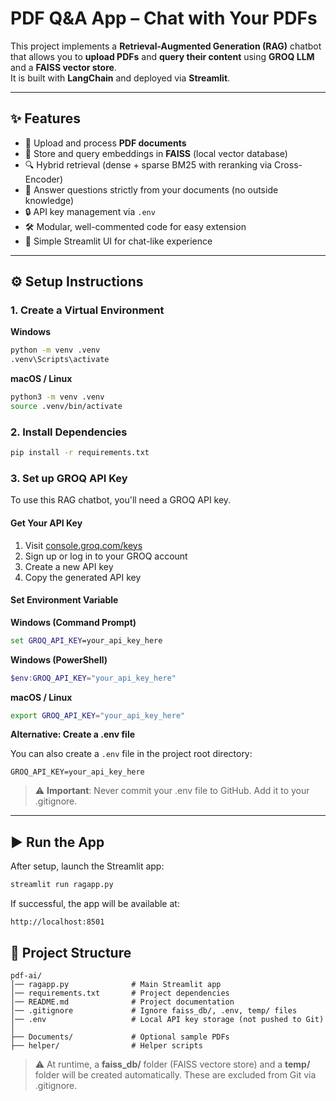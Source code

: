 # PDF Q&A App – Chat with Your PDFs

This project implements a **Retrieval-Augmented Generation (RAG)** chatbot that allows you to **upload PDFs** and **query their content** using **GROQ LLM** and a **FAISS vector store**.  
It is built with **LangChain** and deployed via **Streamlit**.

---

## ✨ Features
- 📄 Upload and process **PDF documents**
- 🧠 Store and query embeddings in **FAISS** (local vector database)
- 🔍 Hybrid retrieval (dense + sparse BM25 with reranking via Cross-Encoder)
- 💬 Answer questions strictly from your documents (no outside knowledge)
- 🔒 API key management via `.env`
- 🛠️ Modular, well-commented code for easy extension
- 🎨 Simple Streamlit UI for chat-like experience

---

## ⚙️ Setup Instructions

### 1. Create a Virtual Environment

**Windows**
```bash
python -m venv .venv
.venv\Scripts\activate
```

**macOS / Linux**

```bash
python3 -m venv .venv
source .venv/bin/activate
```

### 2. Install Dependencies

```bash
pip install -r requirements.txt
```

### 3. Set up GROQ API Key

To use this RAG chatbot, you'll need a GROQ API key.

#### Get Your API Key

1. Visit [console.groq.com/keys](https://console.groq.com/keys)
2. Sign up or log in to your GROQ account
3. Create a new API key
4. Copy the generated API key

#### Set Environment Variable

**Windows (Command Prompt)**

```cmd
set GROQ_API_KEY=your_api_key_here
```

**Windows (PowerShell)**

```powershell
$env:GROQ_API_KEY="your_api_key_here"
```

**macOS / Linux**

```bash
export GROQ_API_KEY="your_api_key_here"
```

**Alternative: Create a .env file**

You can also create a `.env` file in the project root directory:

```
GROQ_API_KEY=your_api_key_here
```

> ⚠️ **Important**: Never commit your .env file to GitHub. Add it to your .gitignore.

---

## ▶️ Run the App

After setup, launch the Streamlit app:

```bash
streamlit run ragapp.py
```

If successful, the app will be available at:

```
http://localhost:8501
```

## 📂 Project Structure

```
pdf-ai/
│── ragapp.py              # Main Streamlit app
│── requirements.txt       # Project dependencies
│── README.md              # Project documentation
│── .gitignore             # Ignore faiss_db/, .env, temp/ files
│── .env                   # Local API key storage (not pushed to Git)
│
├── Documents/             # Optional sample PDFs
├── helper/                # Helper scripts

```

> ⚠️ At runtime, a **faiss_db/** folder (FAISS vectore store) and a **temp/** folder will be created automatically. These are excluded from Git via .gitignore.
